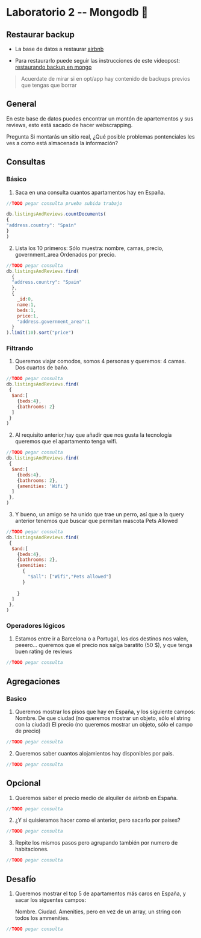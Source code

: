 # Laboratorio 2 -- Mongodb 🍃

## Restaurar backup
  - La base de datos a restaurar [airbnb](https://drive.google.com/drive/folders/1gAtZZdrBKiKioJSZwnShXskaKk6H_gCJ?usp=sharing)
  
  - Para restaurarlo puede seguir las instrucciones de este videopost: [restaurando backup en mongo](https://www.lemoncode.tv/curso/docker-y-mongodb/leccion/restaurando-backup-mongodb)

> Acuerdate de mirar si en opt/app hay contenido de backups previos que tengas que borrar


## General

En este base de datos puedes encontrar un montón de apartementos y sus reviews, esto está sacado de hacer webscrapping.

Pregunta Si montarás un sitio real, ¿Qué posible problemas pontenciales les ves a como está almacenada la información?

## Consultas
### Básico

1. Saca en una consulta cuantos apartamentos hay en España.

```javascript
//TODO pegar consulta prueba subida trabajo

db.listingsAndReviews.countDocuments(
{
"address.country": "Spain"
}  
)

```

2. Lista los 10 primeros:
        Sólo muestra: nombre, camas, precio, government_area
        Ordenados por precio.

```javascript
//TODO pegar consulta
db.listingsAndReviews.find(
  {
  "address.country": "Spain"
  },
  {
    _id:0,
    name:1,
    beds:1,
    price:1,
    "address.government_area":1
  }
).limit(10).sort("price")

```

### Filtrando

1. Queremos viajar comodos, somos 4 personas y queremos:
        4 camas.
        Dos cuartos de baño.

```javascript
//TODO pegar consulta
db.listingsAndReviews.find(
 {
  $and:[
    {beds:4},
    {bathrooms: 2}
  ]
 }
)
```

2. Al requisito anterior,hay que añadir que nos gusta la tecnología queremos que el apartamento tenga wifi.

```javascript
//TODO pegar consulta
db.listingsAndReviews.find(
 {
  $and:[
    {beds:4},
    {bathrooms: 2},
    {amenities: 'Wifi'}
  ]
 },
)
```

3. Y bueno, un amigo se ha unido que trae un perro, así que a la query anterior tenemos que buscar que permitan mascota Pets Allowed

```javascript
//TODO pegar consulta
db.listingsAndReviews.find(
 {
  $and:[
    {beds:4},
    {bathrooms: 2},
    {amenities: 
      {
        "$all": ["Wifi","Pets allowed"]
      }
    
    }
  ]
 },
)

```

### Operadores lógicos

1. Estamos entre ir a Barcelona o a Portugal, los dos destinos nos valen, peeero... queremos que el precio nos salga baratito (50 $), y que tenga buen rating de reviews

```javascript
//TODO pegar consulta
```

## Agregaciones
### Basico

1. Queremos mostrar los pisos que hay en España, y los siguiente campos:
        Nombre.
        De que ciudad (no queremos mostrar un objeto, sólo el string con la ciudad)
        El precio (no queremos mostrar un objeto, sólo el campo de precio)

```javascript
//TODO pegar consulta
```

2. Queremos saber cuantos alojamientos hay disponibles por pais.

```javascript
//TODO pegar consulta
```

## Opcional

1. Queremos saber el precio medio de alquiler de airbnb en España.

```javascript
//TODO pegar consulta
```

2. ¿Y si quisieramos hacer como el anterior, pero sacarlo por paises?

```javascript
//TODO pegar consulta
```

3. Repite los mismos pasos pero agrupando también por numero de habitaciones.

```javascript
//TODO pegar consulta
```

## Desafío

1. Queremos mostrar el top 5 de apartamentos más caros en España, y sacar los siguentes campos:

    Nombre.
    Ciudad.
    Amenities, pero en vez de un array, un string con todos los ammenities.

```javascript
//TODO pegar consulta
```
